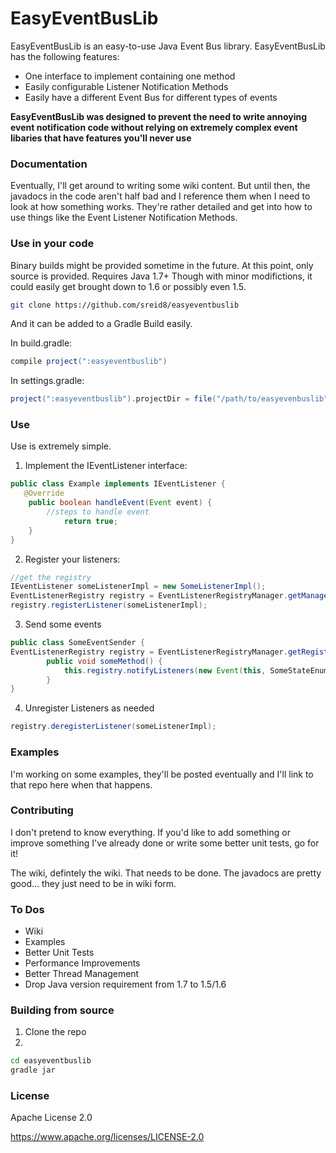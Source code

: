# EasyEventBusLib

EasyEventBusLib is an easy-to-use Java Event Bus library. EasyEventBusLib has the following features:
  - One interface to implement containing one method
  - Easily configurable Listener Notification Methods
  - Easily have a different Event Bus for different types of events

**EasyEventBusLib was designed to prevent the need to write annoying event notification code without relying on extremely complex event libaries that have features you'll never use**

### Documentation
Eventually, I'll get around to writing some wiki content. But until then, the javadocs in the code aren't half bad and I reference them when I need to look at how something works. They're rather detailed and get into how to use things like the Event Listener Notification Methods.

### Use in your code

Binary builds might be provided sometime in the future. At this point, only source is provided. Requires Java 1.7+ Though with minor modifictions, it could easily get brought down to 1.6 or possibly even 1.5.

```sh
git clone https://github.com/sreid8/easyeventbuslib
```
And it can be added to a Gradle Build easily.

In build.gradle:
```gradle
compile project(":easyeventbuslib")
```

In settings.gradle:
```gradle
project(":easyeventbuslib").projectDir = file("/path/to/easyevenbuslib")
```
### Use

Use is extremely simple.

1. Implement the IEventListener interface:
```java
public class Example implements IEventListener {
   @Override
    public boolean handleEvent(Event event) {
        //steps to handle event
        	return true;
    }
}
```
2. Register your listeners:
```java
//get the registry
IEventListener someListenerImpl = new SomeListenerImpl();
EventListenerRegistry registry = EventListenerRegistryManager.getManager().getRegistry("regID");
registry.registerListener(someListenerImpl);
```
3. Send some events	
```java
public class SomeEventSender {
EventListenerRegistry registry = EventListenerRegistryManager.getRegistry("regID");
    	public void someMethod() {
        	this.registry.notifyListeners(new Event(this, SomeStateEnum.THIS_STATE));
    	}
}
```
4. Unregister Listeners as needed
```java
registry.deregisterListener(someListenerImpl);
```

### Examples
I'm working on some examples, they'll be posted eventually and I'll link to that repo here when that happens.

### Contributing

I don't pretend to know everything. If you'd like to add something or improve something I've already done or write some better unit tests, go for it!

The wiki, defintely the wiki. That needs to be done. The javadocs are pretty good... they just need to be in wiki form.

### To Dos
- Wiki
- Examples
- Better Unit Tests
- Performance Improvements
- Better Thread Management
- Drop Java version requirement from 1.7 to 1.5/1.6

### Building from source
1. Clone the repo
2. 
```sh
cd easyeventbuslib
gradle jar
```

### License

Apache License 2.0

https://www.apache.org/licenses/LICENSE-2.0
